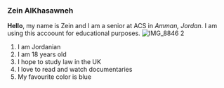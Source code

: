 ### Zein AlKhasawneh 
**Hello**, my name is Zein and I am a senior at ACS in *Amman, Jordan*. I am using this accoount for educational purposes. 
![IMG_8846 2](https://github.com/ZeinKhasawneh/ZeinKhasawneh/assets/112802475/e1369687-d689-4516-a1e9-be431a31f655)

1) I am Jordanian
2) I am 18 years old
3) I hope to study law in the UK
4) I love to read and watch documentaries
5) My favourite color is blue 
